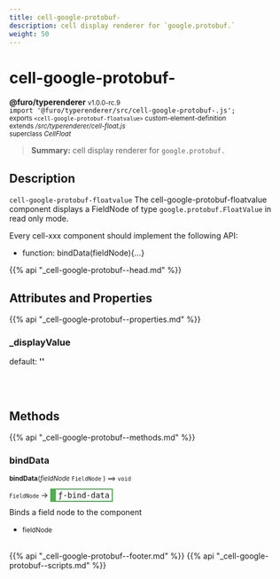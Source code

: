 ```yaml
---
title: cell-google-protobuf-
description: cell display renderer for `google.protobuf.`
weight: 50
---
```


# cell-google-protobuf-
**@furo/typerenderer** <small>v1.0.0-rc.9</small>
<br>`import '@furo/typerenderer/src/cell-google-protobuf-.js';`<small>
<br>exports `<cell-google-protobuf-floatvalue>` custom-element-definition
<br>extends */src/typerenderer/cell-float.js*
<br>superclass *CellFloat*</small>

> **Summary:** cell display renderer for `google.protobuf.`

## Description

`cell-google-protobuf-floatvalue`
The cell-google-protobuf-floatvalue component displays a FieldNode of type `google.protobuf.FloatValue` in read only mode.

Every cell-xxx component should implement the following API:
- function: bindData(fieldNode){...}

{{% api "_cell-google-protobuf--head.md" %}}

## Attributes and Properties
{{% api "_cell-google-protobuf--properties.md" %}}





### **_displayValue**
default: **&#39;&#39;**</small>


<br><br>

## Methods
{{% api "_cell-google-protobuf--methods.md" %}}


### **bindData**
<small>**bindData**(*fieldNode* `FieldNode` ) ⟹ `void`</small>

<small>`FieldNode` </small> →
<span  style="border-width:2px 2px 2px 10px; border-style: solid;border-color:  rgb(76, 175, 80);font-family:monospace; padding:2px 4px;">ƒ-bind-data</span>

Binds a field node to the component

- <small>fieldNode </small>
<br><br>






{{% api "_cell-google-protobuf--footer.md" %}}
{{% api "_cell-google-protobuf--scripts.md" %}}
